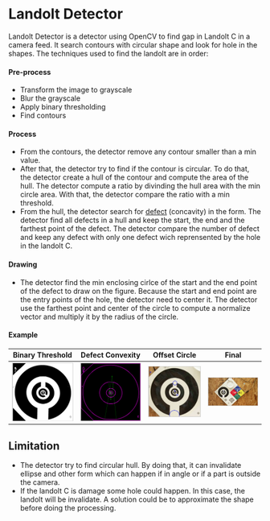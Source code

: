 # Landolt Detector
Landolt Detector is a detector using OpenCV to find gap in Landolt C in a camera feed. It search contours with circular shape and look for hole in the shapes.
The techniques used to find the landolt are in order:

#### Pre-process
- Transform the image to grayscale
- Blur the grayscale
- Apply binary thresholding 
- Find contours

#### Process
- From the contours, the detector remove any contour smaller than a min value. 
- After that, the detector try to find if the contour is circular. To do that, the detector create a hull of the contour and compute the area of the hull. The detector compute a ratio by divinding the hull area with the min circle area. With that, the detector compare the ratio with a min threshold.
- From the hull, the detector search for [defect](https://docs.opencv.org/2.4/modules/imgproc/doc/structural_analysis_and_shape_descriptors.html?highlight=convexhull#convexitydefects) (concavity) in the form. The detector find all defects in a hull and keep the start, the end and the farthest point of the defect. The detector compare the number of defect and keep any defect with only one defect wich reprensented by the hole in the landolt C.

#### Drawing
- The detector find the min enclosing cirlce of the start and the end point of the defect to draw on the figure. Because the start and end point are the entry points of the hole, the detector need to center it. The detector use the farthest point and center of the circle to compute a normalize vector and multiply it by the radius of the circle.

#### Example

| Binary Threshold | Defect Convexity | Offset Circle | Final |
| ------ | ------ | ------ | ------ |
| <img src="./doc/threshold.png" width="200"> | <img src="./doc/convexity.png" width="200"> | <img src="./doc/offset.jpg" width="200"> | <img src="./doc/final.jpg" width="200"> |

## Limitation

- The detector try to find circular hull. By doing that, it can invalidate ellipse and other form which can happen if in angle or if a part is outside the camera. 
- If the landolt C is damage some hole could happen. In this case, the landolt will be invalidate. A solution could be to approximate the shape before doing the processing.
